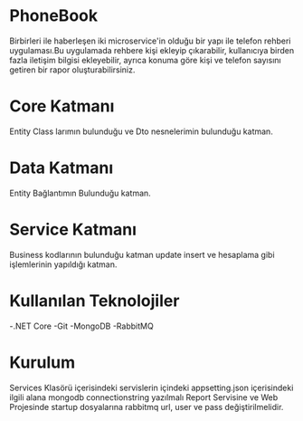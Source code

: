 # PhoneBook
Birbirleri ile haberleşen iki microservice'in olduğu bir yapı ile telefon rehberi uygulaması.Bu uygulamada rehbere kişi ekleyip çıkarabilir, kullanıcıya birden fazla iletişim bilgisi ekleyebilir, ayrıca konuma göre kişi ve telefon sayısını getiren bir rapor oluşturabilirsiniz.


 # Core Katmanı

 Entity Class larımın bulunduğu ve Dto nesnelerimin bulunduğu katman.


 # Data Katmanı

 Entity Bağlantımın Bulunduğu katman.


 # Service Katmanı
Business kodlarının bulunduğu katman update insert ve hesaplama gibi işlemlerinin yapıldığı katman.

# Kullanılan Teknolojiler
-.NET Core
-Git
-MongoDB
-RabbitMQ

# Kurulum

Services Klasörü içerisindeki servislerin içindeki appsetting.json içerisindeki ilgili alana mongodb connectionstring yazılmalı
Report Servisine ve Web Projesinde startup dosyalarına rabbitmq url, user ve pass değiştirilmelidir.
